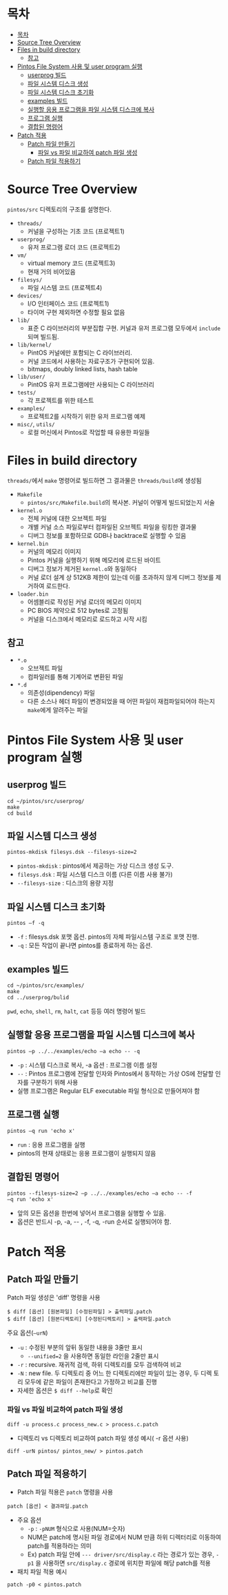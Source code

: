 # 목차
- [목차](#목차)
- [Source Tree Overview](#source-tree-overview)
- [Files in build directory](#files-in-build-directory)
  - [참고](#참고)
- [Pintos File System 사용 및 user program 실행](#pintos-file-system-사용-및-user-program-실행)
  - [userprog 빌드](#userprog-빌드)
  - [파일 시스템 디스크 생성](#파일-시스템-디스크-생성)
  - [파일 시스템 디스크 초기화](#파일-시스템-디스크-초기화)
  - [examples 빌드](#examples-빌드)
  - [실행할 응용 프로그램을 파일 시스템 디스크에 복사](#실행할-응용-프로그램을-파일-시스템-디스크에-복사)
  - [프로그램 실행](#프로그램-실행)
  - [결합된 명령어](#결합된-명령어)
- [Patch 적용](#patch-적용)
  - [Patch 파일 만들기](#patch-파일-만들기)
    - [파일 vs 파일 비교하여 patch 파일 생성](#파일-vs-파일-비교하여-patch-파일-생성)
  - [Patch 파일 적용하기](#patch-파일-적용하기)


# Source Tree Overview
`pintos/src` 디렉토리의 구조를 설명한다.

* `threads/`
  * 커널을 구성하는 기초 코드 (프로젝트1)
* `userprog/`
  * 유저 프로그램 로더 코드 (프로젝트2)
* `vm/`
  * virtual memory 코드 (프로젝트3)
  * 현재 거의 비어있음
* `filesys/`
  * 파일 시스템 코드 (프로젝트4)
* `devices/`
  * I/O 인터페이스 코드 (프로젝트1)
  * 타이머 구현 제외하면 수정할 필요 없음
* `lib/`
  * 표준 C 라이브러리의 부분집합 구현. 커널과 유저 프로그램 모두에서 `include` 되며 빌드됨.
* `lib/kernel/`
  * PintOS 커널에만 포함되는 C 라이브러리.
  * 커널 코드에서 사용하는 자료구조가 구현되어 있음. 
  * bitmaps, doubly linked lists, hash table
* `lib/user/`
  * PintOS 유저 프로그램에만 사용되는 C 라이브러리
* `tests/`
  * 각 프로젝트를 위한 테스트
* `examples/`
  * 프로젝트2를 시작하기 위한 유저 프로그램 예제
* `misc/`, `utils/`
  * 로컬 머신에서 Pintos로 작업할 때 유용한 파일들

# Files in build directory
`threads/`에서 `make` 명령어로 빌드하면 그 결과물은 `threads/build`에 생성됨

* `Makefile`
  * `pintos/src/Makefile.build`의 복사본. 커널이 어떻게 빌드되었는지 서술
* `kernel.o`
  * 전체 커널에 대한 오브젝트 파일
  * 개별 커널 소스 파일로부터 컴파일된 오브젝트 파일을 링킹한 결과물
  * 디버그 정보를 포함하므로 GDB나 backtrace로 실행할 수 있음
* `kernel.bin`
  * 커널의 메모리 이미지
  * Pintos 커널을 실행하기 위해 메모리에 로드된 바이트
  * 디버그 정보가 제거된 `kernel.o`와 동일하다
  * 커널 로더 설계 상 512KB 제한이 있는데 이를 초과하지 않게 디버그 정보를 제거하여 로드한다.
* `loader.bin`
  * 어셈블리로 작성된 커널 로더의 메모리 이미지
  * PC BIOS 제약으로 512 bytes로 고정됨
  * 커널을 디스크에서 메모리로 로드하고 시작 시킴 

## 참고
* `*.o`
  * 오브젝트 파일
  * 컴파일러를 통해 기계어로 변환된 파일
* `*.d`
  * 의존성(dipendency) 파일
  * 다른 소스나 헤더 파일이 변경되었을 때 어떤 파일이 재컴파일되어야 하는지 `make`에게 알려주는 파일

# Pintos File System 사용 및 user program 실행

## userprog 빌드
```console
cd ~/pintos/src/userprog/
make
cd build
```

## 파일 시스템 디스크 생성
```console
pintos-mkdisk filesys.dsk --filesys-size=2
```
* `pintos-mkdisk` : pintos에서 제공하는 가상 디스크 생성 도구.
* `filesys.dsk` : 파일 시스템 디스크 이름 (다른 이름 사용 불가)
* `--filesys-size` : 디스크의 용량 지정

## 파일 시스템 디스크 초기화
```console
pintos –f -q
```
* `-f` : filesys.dsk 포맷 옵션. pintos의 자체 파일시스템 구조로 포맷 진행.
* `-q` : 모든 작업이 끝나면 pintos를 종료하게 하는 옵션.

## examples 빌드 
```console
cd ~/pintos/src/examples/
make
cd ../userprog/bulid
```
`pwd`, `echo`, `shell`, `rm`, `halt`, `cat` 등등 여러 명령어 빌드

## 실행할 응용 프로그램을 파일 시스템 디스크에 복사
```console
pintos –p ../../examples/echo –a echo -- -q
```
* `-p` : 시스템 디스크로 복사, -a 옵션 : 프로그램 이름 설정
* `--` : Pintos 프로그램에 전달할 인자와 Pintos에서 동작하는 가상 OS에 전달할
인자를 구분하기 위해 사용
* 실행 프로그램은 Regular ELF executable 파일 형식으로 만들어져야 함

## 프로그램 실행
```console
pintos –q run 'echo x'
```
* `run` : 응용 프로그램을 실행
* pintos의 현재 상태로는 응용 프로그램이 실행되지 않음

## 결합된 명령어
```console
pintos --filesys-size=2 –p ../../examples/echo –a echo -- -f
–q run 'echo x'
```
* 앞의 모든 옵션을 한번에 넣어서 프로그램을 실행할 수 있음.
* 옵션은 반드시 -p, -a, -- , -f, -q, -run 순서로 실행되어야 함.



# Patch 적용
## Patch 파일 만들기
Patch 파일 생성은 'diff' 명령을 사용
```console
$ diff [옵션] [원본파일] [수정된파일] > 출력파일.patch
$ diff [옵션] [원본디렉토리] [수정된디렉토리] > 출력파일.patch
```

주요 옵션(`–urN`)
* `-u` : 수정된 부분의 앞뒤 동일한 내용을 3줄만 표시
    * `--unified=2` 을 사용하면 동일한 라인을 2줄만 표시
* `-r` : recursive. 재귀적 검색, 하위 디렉토리를 모두 검색하여 비교
* `-N` : new file. 두 디렉토리 중 어느 한 디렉토리에만 파일이 있는 경우, 두 디렉
토리 모두에 같은 파일이 존재한다고 가정하고 비교를 진행
* 자세한 옵션은 `$ diff --help`로 확인

### 파일 vs 파일 비교하여 patch 파일 생성
```console
diff -u process.c process_new.c > process.c.patch
```
* 디렉토리 vs 디렉토리 비교하여 patch 파일 생성 예시( -r 옵션 사용)
```console
diff -urN pintos/ pintos_new/ > pintos.patch
```


## Patch 파일 적용하기
* Patch 파일 적용은 `patch` 명령을 사용
```console
patch [옵션] < 결과파일.patch
```
* 주요 옵션
    * `-p` : `-pNUM` 형식으로 사용(NUM=숫자)
    * NUM은 patch에 명시된 파일 경로에서 NUM 만큼 하위 디렉터리로 이동하여 patch를 적용하라는 의미
    * Ex) patch 파일 안에 `--- driver/src/display.c` 라는 경로가 있는 경우, `-p1` 을 사용하면 `src/display.c` 경로에 위치한 파일에 해당 patch를 적용
* 패치 파일 적용 예시
```console
patch -p0 < pintos.patch
```

